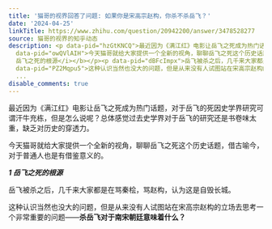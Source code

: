 ```yaml
---
title: '猫哥的视界回答了问题: 如果你是宋高宗赵构，你杀不杀岳飞？'
date: '2024-04-25'
linkTitle: https://www.zhihu.com/question/20942200/answer/3478528277
source: 猫哥的视界的知乎动态
description: <p data-pid="hzGtKNCQ">最近因为《满江红》电影让岳飞之死成为热门话题，对于岳飞的死因史学界研究可谓汗牛充栋，但是怎么说呢？总体感觉过去史学界对于岳飞的研究还是书卷味太重，缺乏对历史的穿透力。</p><p
  data-pid="owQVlAIH">今天猫哥就给大家提供一个全新的视角，聊聊岳飞之死这个历史话题，借古喻今，对于普通人也是有借鉴意义的。</p><p data-pid="u1X2KnJZ"><b><i>1
  岳飞之死的根源</i></b></p><p data-pid="dBFcImpx">岳飞被杀之后，几千来大家都是在骂秦桧，骂赵构，认为这是自毁长城。</p><p
  data-pid="PZ2Mqpu5">这种认识当然也没大的问题，但是从来没有人试图站在宋高宗赵构的立场去思考一个非常重要的问题——<b>杀岳飞对于南宋朝廷意味着什么？</b></p><figure
  ...
disable_comments: true
---
```

<p data-pid="hzGtKNCQ">最近因为《满江红》电影让岳飞之死成为热门话题，对于岳飞的死因史学界研究可谓汗牛充栋，但是怎么说呢？总体感觉过去史学界对于岳飞的研究还是书卷味太重，缺乏对历史的穿透力。</p><p data-pid="owQVlAIH">今天猫哥就给大家提供一个全新的视角，聊聊岳飞之死这个历史话题，借古喻今，对于普通人也是有借鉴意义的。</p><p data-pid="u1X2KnJZ"><b><i>1 岳飞之死的根源</i></b></p><p data-pid="dBFcImpx">岳飞被杀之后，几千来大家都是在骂秦桧，骂赵构，认为这是自毁长城。</p><p data-pid="PZ2Mqpu5">这种认识当然也没大的问题，但是从来没有人试图站在宋高宗赵构的立场去思考一个非常重要的问题——<b>杀岳飞对于南宋朝廷意味着什么？</b></p><figure ...